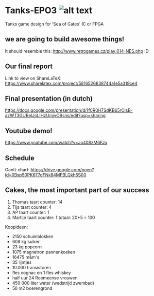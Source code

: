 # Tanks-EPO3  ![alt text](https://i.imgur.com/sVStzCI.png)
Tanks game design for 'Sea of Gates' IC or FPGA

## we are going to build awesome things!
It should resemble this: http://www.retrogames.cz/play_014-NES.php :D

## Our final report
Link to view on ShareLaTeX: https://www.sharelatex.com/project/5816526838744a1e5a319ce4

## Final presentation (in dutch)
https://docs.google.com/presentation/d/1f0R0H7SdKB65rOlsB-azWT3GUBelJoLIHzUmiyO9sns/edit?usp=sharing

## Youtube demo!
https://www.youtube.com/watch?v=Jo408zM6FJo



## Schedule
Gantt-chart: https://drive.google.com/open?id=0Bxp50PK677dFNk84MFBLQkh5S00

## Cakes, the most important part of our success
1. Thomas taart counter: 14
2. Tijs taart counter: 4
3. AP taart counter: 1
4. Martijn taart counter: 1
totaal: 20*5 = 100

Koopideen:
- 2150 schuimblokken
- 608 kg suiker
- 23 kg popcorn
- 1075 magnetron pannenkoeken
- 16475 m&m's
- 35 lijntjes
- 10.000 transistoren
- fles cognac en 1 fles whiskey
- half uur 24 Roemeense vrouwen
- 450 000 liter water (wedstrijd zwembad)
- 50 m2 boerengrond
